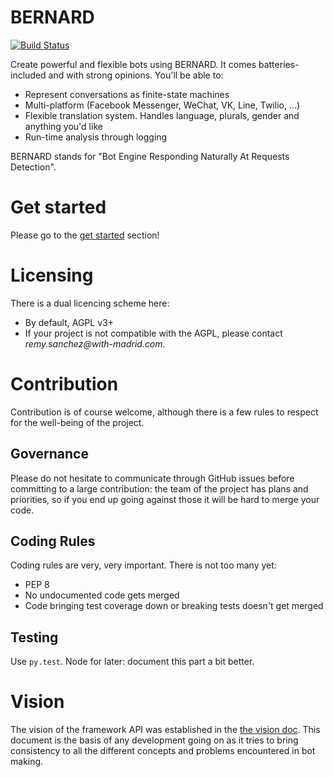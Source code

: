 BERNARD
=======

[![Build Status](https://travis-ci.org/BernardFW/bernard.svg?branch=develop)](https://travis-ci.org/BernardFW/bernard)

Create powerful and flexible bots using BERNARD. It comes batteries-included
and with strong opinions. You'll be able to:

- Represent conversations as finite-state machines
- Multi-platform (Facebook Messenger, WeChat, VK, Line, Twilio, ...)
- Flexible translation system. Handles language, plurals, gender and anything you'd like
- Run-time analysis through logging

BERNARD stands for "Bot Engine Responding Naturally At Requests Detection".

# Get started

Please go to the [get started](doc/get_started.md) section!

# Licensing

There is a dual licencing scheme here:

- By default, AGPL v3+
- If your project is not compatible with the AGPL, please contact
  *<span>remy.sanchez</span>@with-madrid.com*.

# Contribution

Contribution is of course welcome, although there is a few rules to respect
for the well-being of the project.

## Governance

Please do not hesitate to communicate through GitHub issues before committing
to a large contribution: the team of the project has plans and priorities, so
if you end up going against those it will be hard to merge your code.

## Coding Rules

Coding rules are very, very important. There is not too many yet:

- PEP 8
- No undocumented code gets merged
- Code bringing test coverage down or breaking tests doesn't get merged

## Testing

Use `py.test`. Node for later: document this part a bit better.

# Vision

The vision of the framework API was established in the
[the vision doc](doc/vision.md). This document is the basis of any development
going on as it tries to bring consistency to all the different concepts and
problems encountered in bot making.
